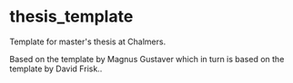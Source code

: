 # thesis_template
Template for master's thesis at Chalmers.

Based on the template by Magnus Gustaver which in turn is based on the template by David Frisk..
